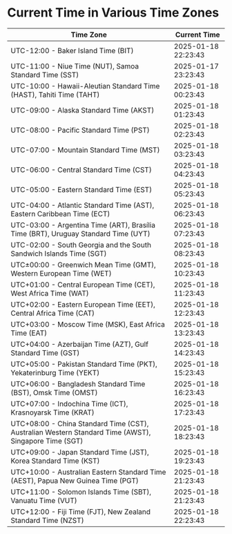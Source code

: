 # Current Time in Various Time Zones

| Time Zone | Current Time |
|-----------|--------------|
| UTC-12:00 - Baker Island Time (BIT) | 2025-01-18 22:23:43 |
| UTC-11:00 - Niue Time (NUT), Samoa Standard Time (SST) | 2025-01-17 23:23:43 |
| UTC-10:00 - Hawaii-Aleutian Standard Time (HAST), Tahiti Time (TAHT) | 2025-01-18 00:23:43 |
| UTC-09:00 - Alaska Standard Time (AKST) | 2025-01-18 01:23:43 |
| UTC-08:00 - Pacific Standard Time (PST) | 2025-01-18 02:23:43 |
| UTC-07:00 - Mountain Standard Time (MST) | 2025-01-18 03:23:43 |
| UTC-06:00 - Central Standard Time (CST) | 2025-01-18 04:23:43 |
| UTC-05:00 - Eastern Standard Time (EST) | 2025-01-18 05:23:43 |
| UTC-04:00 - Atlantic Standard Time (AST), Eastern Caribbean Time (ECT) | 2025-01-18 06:23:43 |
| UTC-03:00 - Argentina Time (ART), Brasília Time (BRT), Uruguay Standard Time (UYT) | 2025-01-18 07:23:43 |
| UTC-02:00 - South Georgia and the South Sandwich Islands Time (SGT) | 2025-01-18 08:23:43 |
| UTC±00:00 - Greenwich Mean Time (GMT), Western European Time (WET) | 2025-01-18 10:23:43 |
| UTC+01:00 - Central European Time (CET), West Africa Time (WAT) | 2025-01-18 11:23:43 |
| UTC+02:00 - Eastern European Time (EET), Central Africa Time (CAT) | 2025-01-18 12:23:43 |
| UTC+03:00 - Moscow Time (MSK), East Africa Time (EAT) | 2025-01-18 13:23:43 |
| UTC+04:00 - Azerbaijan Time (AZT), Gulf Standard Time (GST) | 2025-01-18 14:23:43 |
| UTC+05:00 - Pakistan Standard Time (PKT), Yekaterinburg Time (YEKT) | 2025-01-18 15:23:43 |
| UTC+06:00 - Bangladesh Standard Time (BST), Omsk Time (OMST) | 2025-01-18 16:23:43 |
| UTC+07:00 - Indochina Time (ICT), Krasnoyarsk Time (KRAT) | 2025-01-18 17:23:43 |
| UTC+08:00 - China Standard Time (CST), Australian Western Standard Time (AWST), Singapore Time (SGT) | 2025-01-18 18:23:43 |
| UTC+09:00 - Japan Standard Time (JST), Korea Standard Time (KST) | 2025-01-18 19:23:43 |
| UTC+10:00 - Australian Eastern Standard Time (AEST), Papua New Guinea Time (PGT) | 2025-01-18 21:23:43 |
| UTC+11:00 - Solomon Islands Time (SBT), Vanuatu Time (VUT) | 2025-01-18 21:23:43 |
| UTC+12:00 - Fiji Time (FJT), New Zealand Standard Time (NZST) | 2025-01-18 22:23:43 |
